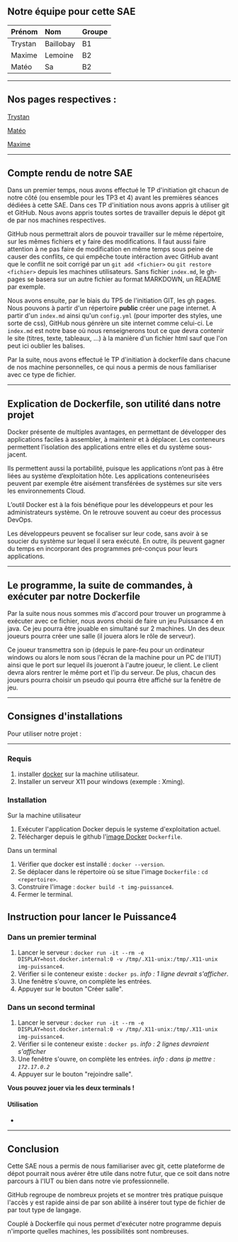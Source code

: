 ## Notre équipe pour cette SAE

| Prénom       | Nom               | Groupe |
|:-------------|:------------------|:-------|
| Trystan      | Baillobay         | B1     |
| Maxime       | Lemoine           | B2     |
| Matéo        | Sa                | B2     |

* * *

## Nos pages respectives :

[Trystan](https://github.com/ydroo)

[Matéo](https://github.com/MatKim76)

[Maxime](https://github.com/Maximeuuu)

* * *

## Compte rendu de notre SAE

Dans un premier temps, nous avons effectué le TP d'initiation git chacun de notre côté (ou ensemble pour les TP3 et 4) avant les premières séances dédiées 
à cette SAE. Dans ces TP d'initiation nous avons appris à utiliser git et GitHub. Nous avons appris toutes sortes de travailler depuis le dépot git de par
nos machines respectives.

GitHub nous permettrait alors de pouvoir travailler sur le même répertoire, sur les mêmes fichiers et y faire des modifications. Il faut aussi faire 
attention à ne pas faire de modification en même temps sous peine de causer des conflits, ce qui empêche toute intéraction avec GitHub avant que le conflit 
ne soit corrigé par un ``git add <fichier>`` ou ``git restore <fichier>`` depuis les machines utilisateurs. Sans fichier ``index.md``, le gh-pages se 
basera sur un autre fichier au format MARKDOWN, un README par exemple.

Nous avons ensuite, par le biais du TP5 de l'initiation GIT, les gh pages. Nous pouvons à partir d'un répertoire **public** créer une page internet. A 
partir d'un ``index.md`` ainsi qu'un ``config.yml`` (pour importer des styles, une sorte de css), GitHub nous génrère un site internet comme celui-ci.
Le ``index.md`` est notre base où nous renseignerons tout ce que devra contenir le site (titres, texte, tableaux, ...) à la manière d'un fichier html sauf 
que l'on peut ici oublier les balises.


Par la suite, nous avons effectué le TP d'initiation à dockerfile dans chacune de nos machine personnelles, ce qui 
nous a permis de nous familiariser avec ce type de fichier. 

* * *

## Explication de Dockerfile, son utilité dans notre projet

Docker présente de multiples avantages, en permettant de développer des applications faciles à assembler, à maintenir et à déplacer. Les conteneurs 
permettent l’isolation des applications entre elles et du système sous-jacent.

Ils permettent aussi la portabilité, puisque les applications n’ont pas à être liées au système d’exploitation hôte. Les applications conteneurisées 
peuvent par exemple être aisément transférées de systèmes sur site vers les environnements Cloud.

L’outil Docker est à la fois bénéfique pour les développeurs et pour les administrateurs système. On le retrouve souvent au coeur des processus DevOps.

Les développeurs peuvent se focaliser sur leur code, sans avoir à se soucier du système sur lequel il sera exécuté. En outre, ils peuvent gagner du temps 
en incorporant des programmes pré-conçus pour leurs applications.

* * *

## Le programme, la suite de commandes, à exécuter par notre Dockerfile

Par la suite nous nous sommes mis d'accord pour trouver un programme à exécuter avec ce fichier, nous avons choisi de faire un
jeu Puissance 4 en java. Ce jeu pourra être jouable en simultané sur 2 machines. Un des deux joueurs pourra créer une salle
(il jouera alors le rôle de serveur). 

Ce joueur transmettra son ip (depuis le pare-feu pour un ordinateur windows ou alors le 
nom sous l'écran de la machine pour un PC de l'IUT) ainsi que le port sur lequel ils joueront à l'autre joueur, le client.
Le client devra alors rentrer le même port et l'ip du serveur. De plus, chacun des joueurs pourra choisir un pseudo qui pourra 
être affiché sur la fenêtre de jeu.

* * *

## Consignes d'installations

Pour utiliser notre projet :

* * *

### Requis

1. installer [docker](https://www.docker.com/) sur la machine utilisateur.
2. Installer un serveur X11 pour windows (exemple : Xming).

### Installation

Sur la machine utilisateur
1. Exécuter l'application Docker depuis le systeme d'exploitation actuel.
2. Télécharger depuis le github l'[image Docker](https://github.com/MatKim76/docker-sae203/blob/8f5a2292059c602d4a4715eaf883eccddfebda84/Dockerfile) ``Dockerfile``.

Dans un terminal
1. Vérifier que docker est installé : ``docker --version``.
2. Se déplacer dans le répertoire où se situe l'image ``Dockerfile`` : ``cd <repertoire>``.
3. Construire l'image : ``docker build -t img-puissance4``.
4. Fermer le terminal.

## Instruction pour lancer le Puissance4

### Dans un premier terminal
1. Lancer le serveur : ``docker run -it --rm -e DISPLAY=host.docker.internal:0 -v /tmp/.X11-unix:/tmp/.X11-unix img-puissance4``.
2. Vérifier si le conteneur existe : ``docker ps``.
*info : 1 ligne devrait s'afficher*.
3. Une fenêtre s'ouvre, on complète les entrées.
4. Appuyer sur le bouton "Créer salle".

### Dans un second terminal
1. Lancer le serveur : ``docker run -it --rm -e DISPLAY=host.docker.internal:0 -v /tmp/.X11-unix:/tmp/.X11-unix img-puissance4``.
2. Vérifier si le conteneur existe : ``docker ps``.
*info : 2 lignes devraient s'afficher*
3. Une fenêtre s'ouvre, on complète les entrées.
*info : dans ip mettre : ``172.17.0.2``*
4. Appuyer sur le bouton "rejoindre salle".
 
**Vous pouvez jouer via les deux terminals !**

#### Utilisation

- ````

* * *

## Conclusion

Cette SAE nous a permis de nous familiariser avec git, cette plateforme de dépot pourrait nous avérer être utile dans notre 
futur, que ce soit dans notre parcours à l'IUT ou bien dans notre vie professionnelle.

GitHub regroupe de nombreux projets et se montrer très pratique puisque l'accès y est rapide ainsi de par son abilité à 
insérer tout type de fichier de par tout type de langage.

Couplé à Dockerfile qui nous permet d'exécuter notre programme depuis n'importe quelles machines, les possibilités sont 
nombreuses.
